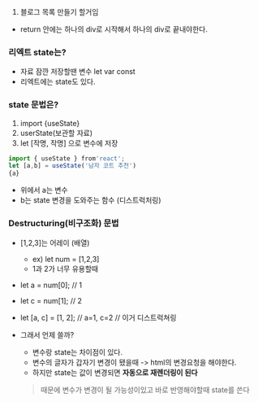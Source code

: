 1. 블로그 목록 만들기 할거임

- return 안에는 하나의 div로 시작해서 하나의 div로 끝내야한다.

### 리엑트 state는?

- 자료 잠깐 저장할땐 변수 let var const
- 리엑트에는 state도 있다.

### state 문법은?
1. import {useState}
2. userState(보관할 자료)
3. let [작명, 작명] 으로 변수에 저장


```js
import { useState } from'react';
let [a,b] = useState('남자 코트 추천')
{a}
```
- 위에서 a는 변수
- b는 state 변경을 도와주는 함수 (디스트럭처링)

### Destructuring(비구조화) 문법
- [1,2,3]는 어레이 (배열)
    - ex) let num = [1,2,3]
    - 1과 2가 너무 유용할때
- let a = num[0]; // 1
- let c = num[1]; // 2

- let [a, c] = [1, 2]; // a=1, c=2 // 이거 디스트럭쳐링
- 그래서 언제 쓸까?
    - 변수랑 state는 차이점이 있다.
    - 변수의 글자가 갑자기 변경이 됐을때 -> html의 변경요청을 해야한다.
    - 하지만 state는 값이 변경되면 __자동으로 재렌더링이 된다__
    > 때문에 변수가 변경이 될 가능성이있고 바로 반영해야할때 state를 쓴다